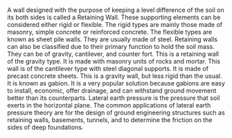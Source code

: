 A wall designed with the purpose of keeping a level difference of the soil on its both sides is called a Retaining Wall. These supporting elements can be considered either rigid or flexible. The rigid types are mainly those made of masonry, simple concrete or reinforced concrete. The flexible types are known as sheet pile walls. They are usually made of steel. Retaining walls can also be classified due to their primary function to hold the soil mass. They can be of gravity, cantilever, and counter fort. This is a retaining wall of the gravity type. It is made with masonry units of rocks and mortar. This wall is of the cantilever type with steel diagonal supports. It is made of precast concrete sheets. This is a gravity wall, but less rigid than the usual. It is known as gabion. It is a very popular solution because gabions are easy to install, economic, offer drainage, and can withstand ground movement better than its counterparts. Lateral earth pressure is the pressure that soil exerts in the horizontal plane. The common applications of lateral earth pressure theory are for the design of ground engineering structures such as retaining walls, basements, tunnels, and to determine the friction on the sides of deep foundations.


